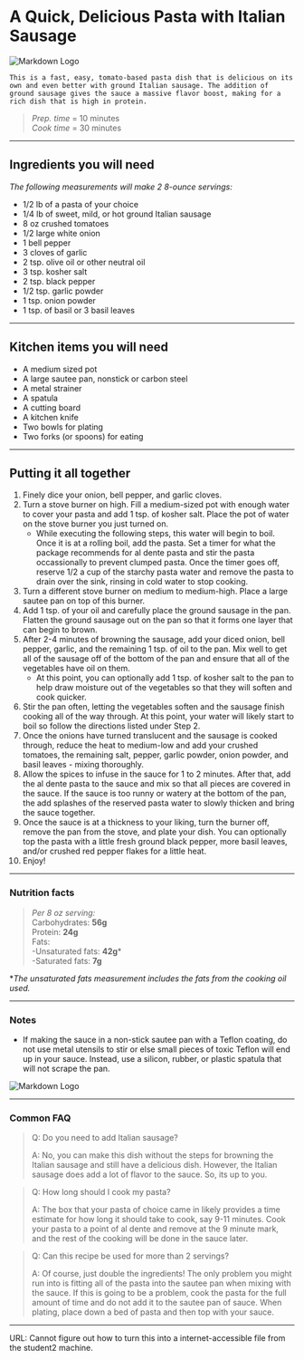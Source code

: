 # **A Quick, Delicious Pasta with Italian Sausage**

<!-- Image of Pasta -->
![Markdown Logo](https://www.sugarsaltmagic.com/wp-content/uploads/2022/04/Pasta-Napoletana-5FEAT-500x500.jpg)

`This is a fast, easy, tomato-based pasta dish that is delicious on its own and even better with ground Italian sausage. The addition of ground sausage gives the sauce a massive flavor boost, making for a rich dish that is high in protein.`
>_Prep. time_ = 10 minutes\
>_Cook time_ = 30 minutes
---
## **Ingredients** you will need
_The following measurements will make 2 8-ounce servings:_
* 1/2 lb of a pasta of your choice
* 1/4 lb of sweet, mild, or hot ground Italian sausage
* 8 oz crushed tomatoes
* 1/2 large white onion
* 1 bell pepper
* 3 cloves of garlic
* 2 tsp. olive oil or other neutral oil
* 3 tsp. kosher salt
* 2 tsp. black pepper
* 1/2 tsp. garlic powder
* 1 tsp. onion powder
* 1 tsp. of basil or 3 basil leaves

---

## **Kitchen items** you will need
* A medium sized pot
* A large sautee pan, nonstick or carbon steel
* A metal strainer
* A spatula
* A cutting board
* A kitchen knife
* Two bowls for plating
* Two forks (or spoons) for eating

---

## **Putting it all together**
1. Finely dice your onion, bell pepper, and garlic cloves.
1. Turn a stove burner on high. Fill a medium-sized pot with enough water to cover your pasta and add 1 tsp. of kosher salt. Place the pot of water on the stove burner you just turned on.
    * While executing the following steps, this water will begin to boil. Once it is at a rolling boil, add the pasta. Set a timer for what the package recommends for al dente pasta and stir the pasta occassionally to prevent clumped pasta. Once the timer goes off, reserve 1/2 a cup of the starchy pasta water and remove the pasta to drain over the sink, rinsing in cold water to stop cooking.
1. Turn a different stove burner on medium to medium-high. Place a large sautee pan on top of this burner.
1. Add 1 tsp. of your oil and carefully place the ground sausage in the pan. Flatten the ground sausage out on the pan so that it forms one layer that can begin to brown.
1. After 2-4 minutes of browning the sausage, add your diced onion, bell pepper, garlic, and the remaining 1 tsp. of oil to the pan. Mix well to get all of the sausage off of the bottom of the pan and ensure that all of the vegetables have oil on them. 
    * At this point, you can optionally add 1 tsp. of kosher salt to the pan to help draw moisture out of the vegetables so that they will soften and cook quicker.
1. Stir the pan often, letting the vegetables soften and the sausage finish cooking all of the way through. At this point, your water will likely start to boil so follow the directions listed under Step 2.
1. Once the onions have turned translucent and the sausage is cooked through, reduce the heat to medium-low and add your crushed tomatoes, the remaining salt, pepper, garlic powder, onion powder, and basil leaves - mixing thoroughly. 
1. Allow the spices to infuse in the sauce for 1 to 2 minutes. After that, add the al dente pasta to the sauce and mix so that all pieces are covered in the sauce. If the sauce is too runny or watery at the bottom of the pan, the add splashes of the reserved pasta water to slowly thicken and bring the sauce together. 
1. Once the sauce is at a thickness to your liking, turn the burner off, remove the pan from the stove, and plate your dish. You can optionally top the pasta with a little fresh ground black pepper, more basil leaves, and/or crushed red pepper flakes for a little heat.
1. Enjoy!

---

### Nutrition facts
>*Per 8 oz serving:*\
>Carbohydrates: **56g**\
>Protein: **24g**\
>Fats:\
> -Unsaturated fats: **42g***\
> -Saturated fats: **7g**

**The unsaturated fats measurement includes the fats from the cooking oil used.*

--- 

### Notes
* If making the sauce in a non-stick sautee pan with a Teflon coating, do not use metal utensils to stir or else small pieces of toxic Teflon will end up in your sauce. Instead, use a silicon, rubber, or plastic spatula that will not scrape the pan.

![Markdown Logo](https://res.cloudinary.com/hksqkdlah/image/upload/ar_16:9,c_fill,dpr_2.0,f_auto,fl_lossy.progressive.strip_profile,g_faces:auto,q_auto:low,w_400/v1/TnT/2019_Nonstick-Safe%20Spatulas/SPS_Cookware_Nonstick-Safe-Spatulas-Hero_0021)

---

### Common **FAQ**

>Q: Do you need to add Italian sausage?
>
>A: No, you can make this dish without the steps for browning the Italian sausage and still have a delicious dish. However, the Italian sausage does add a lot of flavor to the sauce. So, its up to you.

>Q: How long should I cook my pasta?
>
>A: The box that your pasta of choice came in likely provides a time estimate for how long it should take to cook, say 9-11 minutes. Cook your pasta to a point of al dente and remove at the 9 minute mark, and the rest of the cooking will be done in the sauce later.

>Q: Can this recipe be used for more than 2 servings?
>
>A: Of course, just double the ingredients! The only problem you might run into is fitting all of the pasta into the sautee pan when mixing with the sauce. If this is going to be a problem, cook the pasta for the full amount of time and do not add it to the sautee pan of sauce. When plating, place down a bed of pasta and then top with your sauce.

---

URL: Cannot figure out how to turn this into a internet-accessible file from the student2 machine.